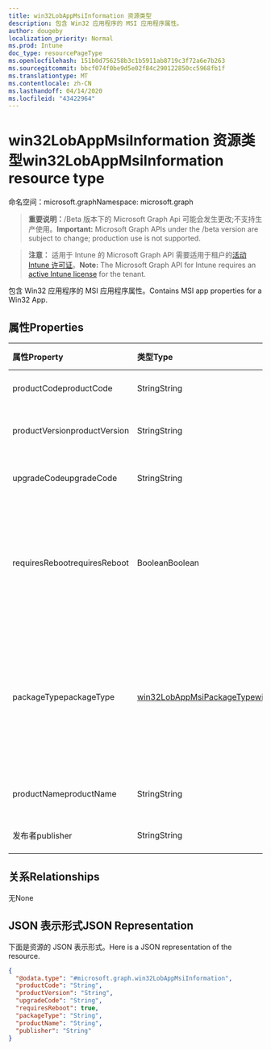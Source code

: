```yaml
---
title: win32LobAppMsiInformation 资源类型
description: 包含 Win32 应用程序的 MSI 应用程序属性。
author: dougeby
localization_priority: Normal
ms.prod: Intune
doc_type: resourcePageType
ms.openlocfilehash: 151b0d756258b3c1b5911ab8719c3f72a6e7b263
ms.sourcegitcommit: bbcf074f0be9d5e02f84c290122850cc5968fb1f
ms.translationtype: MT
ms.contentlocale: zh-CN
ms.lasthandoff: 04/14/2020
ms.locfileid: "43422964"
---
```

# <a name="win32lobappmsiinformation-resource-type"></a><span data-ttu-id="5b97b-103">win32LobAppMsiInformation 资源类型</span><span class="sxs-lookup"><span data-stu-id="5b97b-103">win32LobAppMsiInformation resource type</span></span>

<span data-ttu-id="5b97b-104">命名空间：microsoft.graph</span><span class="sxs-lookup"><span data-stu-id="5b97b-104">Namespace: microsoft.graph</span></span>

> <span data-ttu-id="5b97b-105">**重要说明：**/Beta 版本下的 Microsoft Graph Api 可能会发生更改;不支持生产使用。</span><span class="sxs-lookup"><span data-stu-id="5b97b-105">**Important:** Microsoft Graph APIs under the /beta version are subject to change; production use is not supported.</span></span>

> <span data-ttu-id="5b97b-106">**注意：** 适用于 Intune 的 Microsoft Graph API 需要适用于租户的[活动 Intune 许可证](https://go.microsoft.com/fwlink/?linkid=839381)。</span><span class="sxs-lookup"><span data-stu-id="5b97b-106">**Note:** The Microsoft Graph API for Intune requires an [active Intune license](https://go.microsoft.com/fwlink/?linkid=839381) for the tenant.</span></span>

<span data-ttu-id="5b97b-107">包含 Win32 应用程序的 MSI 应用程序属性。</span><span class="sxs-lookup"><span data-stu-id="5b97b-107">Contains MSI app properties for a Win32 App.</span></span>

## <a name="properties"></a><span data-ttu-id="5b97b-108">属性</span><span class="sxs-lookup"><span data-stu-id="5b97b-108">Properties</span></span>
|<span data-ttu-id="5b97b-109">属性</span><span class="sxs-lookup"><span data-stu-id="5b97b-109">Property</span></span>|<span data-ttu-id="5b97b-110">类型</span><span class="sxs-lookup"><span data-stu-id="5b97b-110">Type</span></span>|<span data-ttu-id="5b97b-111">说明</span><span class="sxs-lookup"><span data-stu-id="5b97b-111">Description</span></span>|
|:---|:---|:---|
|<span data-ttu-id="5b97b-112">productCode</span><span class="sxs-lookup"><span data-stu-id="5b97b-112">productCode</span></span>|<span data-ttu-id="5b97b-113">String</span><span class="sxs-lookup"><span data-stu-id="5b97b-113">String</span></span>|<span data-ttu-id="5b97b-114">MSI 产品代码。</span><span class="sxs-lookup"><span data-stu-id="5b97b-114">The MSI product code.</span></span>|
|<span data-ttu-id="5b97b-115">productVersion</span><span class="sxs-lookup"><span data-stu-id="5b97b-115">productVersion</span></span>|<span data-ttu-id="5b97b-116">String</span><span class="sxs-lookup"><span data-stu-id="5b97b-116">String</span></span>|<span data-ttu-id="5b97b-117">MSI 产品版本。</span><span class="sxs-lookup"><span data-stu-id="5b97b-117">The MSI product version.</span></span>|
|<span data-ttu-id="5b97b-118">upgradeCode</span><span class="sxs-lookup"><span data-stu-id="5b97b-118">upgradeCode</span></span>|<span data-ttu-id="5b97b-119">String</span><span class="sxs-lookup"><span data-stu-id="5b97b-119">String</span></span>|<span data-ttu-id="5b97b-120">MSI 升级代码。</span><span class="sxs-lookup"><span data-stu-id="5b97b-120">The MSI upgrade code.</span></span>|
|<span data-ttu-id="5b97b-121">requiresReboot</span><span class="sxs-lookup"><span data-stu-id="5b97b-121">requiresReboot</span></span>|<span data-ttu-id="5b97b-122">Boolean</span><span class="sxs-lookup"><span data-stu-id="5b97b-122">Boolean</span></span>|<span data-ttu-id="5b97b-123">MSI 应用是否需要计算机重新启动以完成安装。</span><span class="sxs-lookup"><span data-stu-id="5b97b-123">Whether the MSI app requires the machine to reboot to complete installation.</span></span>|
|<span data-ttu-id="5b97b-124">packageType</span><span class="sxs-lookup"><span data-stu-id="5b97b-124">packageType</span></span>|[<span data-ttu-id="5b97b-125">win32LobAppMsiPackageType</span><span class="sxs-lookup"><span data-stu-id="5b97b-125">win32LobAppMsiPackageType</span></span>](../resources/intune-apps-win32lobappmsipackagetype.md)|<span data-ttu-id="5b97b-126">MSI 包类型。</span><span class="sxs-lookup"><span data-stu-id="5b97b-126">The MSI package type.</span></span> <span data-ttu-id="5b97b-127">可取值为：`perMachine`、`perUser`、`dualPurpose`。</span><span class="sxs-lookup"><span data-stu-id="5b97b-127">Possible values are: `perMachine`, `perUser`, `dualPurpose`.</span></span>|
|<span data-ttu-id="5b97b-128">productName</span><span class="sxs-lookup"><span data-stu-id="5b97b-128">productName</span></span>|<span data-ttu-id="5b97b-129">String</span><span class="sxs-lookup"><span data-stu-id="5b97b-129">String</span></span>|<span data-ttu-id="5b97b-130">MSI 产品名称。</span><span class="sxs-lookup"><span data-stu-id="5b97b-130">The MSI product name.</span></span>|
|<span data-ttu-id="5b97b-131">发布者</span><span class="sxs-lookup"><span data-stu-id="5b97b-131">publisher</span></span>|<span data-ttu-id="5b97b-132">String</span><span class="sxs-lookup"><span data-stu-id="5b97b-132">String</span></span>|<span data-ttu-id="5b97b-133">MSI 发布者。</span><span class="sxs-lookup"><span data-stu-id="5b97b-133">The MSI publisher.</span></span>|

## <a name="relationships"></a><span data-ttu-id="5b97b-134">关系</span><span class="sxs-lookup"><span data-stu-id="5b97b-134">Relationships</span></span>
<span data-ttu-id="5b97b-135">无</span><span class="sxs-lookup"><span data-stu-id="5b97b-135">None</span></span>

## <a name="json-representation"></a><span data-ttu-id="5b97b-136">JSON 表示形式</span><span class="sxs-lookup"><span data-stu-id="5b97b-136">JSON Representation</span></span>
<span data-ttu-id="5b97b-137">下面是资源的 JSON 表示形式。</span><span class="sxs-lookup"><span data-stu-id="5b97b-137">Here is a JSON representation of the resource.</span></span>
<!-- {
  "blockType": "resource",
  "@odata.type": "microsoft.graph.win32LobAppMsiInformation"
}
-->
``` json
{
  "@odata.type": "#microsoft.graph.win32LobAppMsiInformation",
  "productCode": "String",
  "productVersion": "String",
  "upgradeCode": "String",
  "requiresReboot": true,
  "packageType": "String",
  "productName": "String",
  "publisher": "String"
}
```



